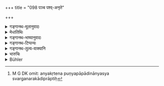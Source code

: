 +++
title = "098 पञ्च पश्व्-अनृते"

+++

<details><summary>गङ्गानथ-मूलानुवादः</summary>

‘He destroys five by false evidence regarding animals; he destroys ten by false evidence regarding kine; he destroys a hundred by false evidence regarding horses, and a thousand by false evidence regarding men.’—(98)
</details>

<details><summary>मेधातिथिः</summary>

**पशु**निमित्तम् अनृतम् । शाकपार्थिववत् समासः (पत् इ- ४०६) । **पञ्च**बान्धवांश् चानृतं **हन्ति** । ततश् च तेषां नरकपातनम् । मातापितरौ जायामिथुनं चापत्यम् इति पञ्च । 

- <u>कथं</u> पुनर् अन्यकृतेनैनसान्यस्य फलम् । 

- <u>अन्यकृतेन</u> पुण्यपापादिनान्यस्य स्वर्गनरकादिप्राप्तिः[^३२६] संसर्गाद् इति ब्रूमः । तैर् अयं परित्यज्यत इत्य् उक्तं भवति । अथ वा तैर् हतैर् यत् पापं तद् अस्य भवतीत्य् अघ्नन्न् अपि **हन्तीत्य्** उच्यते, अदृष्टकार्यतुल्यत्वात् । 


[^३२६]:
     M G DK omit: anyakṛtena puṇyapāpādinānyasya svarganarakādiprāptiḥ

- अर्थवादश् चायं न तत्कार्योपदेशः । तत्कार्योपदेशे हि हिंसाप्रायश्चित्ती स्यात् । कौटसाक्ष्यप्रायश्चित्तम् एतद् भवति । उत्तरोत्तरसंख्यादिवृद्धिः प्रायश्चित्तगौरवार्था न पुनर् विवक्षितैव । तेनोत्तरोत्तरस्य गरीयः प्रायश्चित्तम् इत्य् उक्तं भवति । 

अयं पुरुषः कस्य दास इत्य् एवं संशये यद् अनृतं तत् **पुरुषानृतम्** उच्यते ॥ ८.९८ ॥
</details>

<details><summary>गङ्गानथ-भाष्यानुवादः</summary>

The compound ‘*paśvanṛtam*’ is to be expounded as ‘*paśunimittam-anṛtam*,’ ‘false evidence regarding animals,’—on the analogy of the compound ‘*śākaparthivaḥ*.’

False evidence destroys five relatives;—this ‘destroying’ consists in making them fall into hell;—the five relatives being—(1) the father, (2) the mother, (3) the wife and (4-5) a couple of children (son and daughter).

“How can the result of sin committed by one accrue to another?”

Our answer is that it is on account of association that one person goes to heaven or to hell, by virtue of the virtuous or vicious acts committed by another.

What is really meant is that the perjurer is abandoned by the said relatives;—or, that ho incurs the sin that would accrue from the killing of the relations; and hence even though not actually killing them, he is described as ‘destroying’ them, on the ground that the spiritual effect of the two acts is the same.

This however is a purely hortatory exaggeration; and it is not meant that the man actually commits the act; if this latter were meant, then the man would be subject to the expiatory rites prescribed in connection with the actual *killing* of the said relatives; while as a matter of fact, the perjurer is subjected to only those sites that have been prescribed in connection with the sin of *perjury*.

The gradual increase in the number (of relatives destroyed) is meant to indicate the increasingly heavier character of the expiation necessary; and the statements are not meant to be taken as literally true. Hence all that is meant is that each succeeding act of perjury (mentioned) makes the man liable to a heavier expiation than the preceding one.

On being questioned as to the person to whom a certain slave belongs, if the witness deposes falsely,—it is a case of ‘*false evidence regarding men*.’— (98)
</details>

<details><summary>गङ्गानथ-टिप्पन्यः</summary>

This verse is quoted in *Aparārka* (p. 674);—in *Smṛtisaroddhāra* (p.
336);—in *Smṛticandrikā* (Saṃskāra, p. 220), which says that ‘*pañca*’,
‘five’, qualifies ‘*bandhavān*’ ‘relations,’ who have been mentioned in
the preceding verse;—in *Smṛticandrikā* (Vyavahāra, p. 205);—and in
*Kṛtyakalpataru* (35b).
</details>

<details><summary>गङ्गानथ-तुल्य-वाक्यानि</summary>

*Baudhāyana* (1.19.12-13).—‘By false testimony regarding gold, he ruins
three ancestors; by false testimony regarding small cattle, he ruins
five; by false testimony regarding kine, he kills ten; he ruins a
hundred by false evidence regarding horses, and a thousand by false
evidence regarding man; a witness who speaks falsely about land ruins
the whole world.’

*Vaśiṣṭha* (16.34).—‘He kills five by false testimony regarding a
maiden; ten by false testimony regarding kine, a hundred by false
testimony regarding a horse, and a thousand by false testimony regarding
a man.’

*Gautama* (13.14-15).—‘By false evidence concerning small cattle, a
witness kills ten; by that regarding cows, horses, men, or land,—in each
succeeding case, ten times as many as in the one preceding; or, by false
evidence regarding land, the whole human race.’
</details>

<details><summary>भारुचिः</summary>

पूर्वापरान् । यद् अयम् आह —
</details>

<details><summary>Bühler</summary>

098	'He kills five by false Testimony regarding (small) cattle, he kills ten by false testimony regarding kine, he kills a hundred by false evidence concerning horses, and a thousand by false evidence concerning men.
</details>
